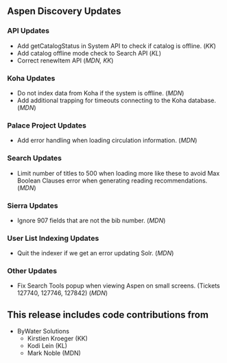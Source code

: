 ## Aspen Discovery Updates

### API Updates
- Add getCatalogStatus in System API to check if catalog is offline. (*KK*)
- Add catalog offline mode check to Search API (*KL*)
- Correct renewItem API (*MDN, KK*) 

### Koha Updates
- Do not index data from Koha if the system is offline. (*MDN*)
- Add additional trapping for timeouts connecting to the Koha database. (*MDN*) 

### Palace Project Updates
- Add error handling when loading circulation information. (*MDN*)

### Search Updates
- Limit number of titles to 500 when loading more like these to avoid Max Boolean Clauses error when generating reading recommendations. (*MDN*)

### Sierra Updates
- Ignore 907 fields that are not the bib number. (*MDN*)

### User List Indexing Updates
- Quit the indexer if we get an error updating Solr. (*MDN*)

### Other Updates
- Fix Search Tools popup when viewing Aspen on small screens. (Tickets 127740, 127746, 127842) (*MDN*)

## This release includes code contributions from
- ByWater Solutions
  - Kirstien Kroeger (KK)
  - Kodi Lein (KL)
  - Mark Noble (MDN)